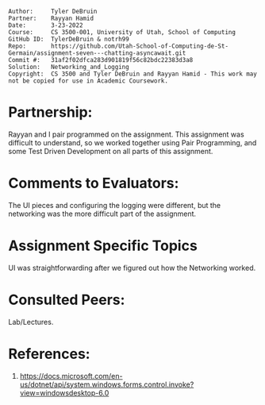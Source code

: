 ```
Author:     Tyler DeBruin
Partner:    Rayyan Hamid
Date:       3-23-2022
Course:     CS 3500-001, University of Utah, School of Computing
GitHub ID:  TylerDeBruin & notrh99
Repo:       https://github.com/Utah-School-of-Computing-de-St-Germain/assignment-seven---chatting-asyncawait.git
Commit #:   31af2f02dfca283d901819f56c82bdc22383d3a8
Solution:   Networking_and_Logging
Copyright:  CS 3500 and Tyler DeBruin and Rayyan Hamid - This work may not be copied for use in Academic Coursework.
```
# Partnership:
Rayyan and I pair programmed on the assignment. This assignment was difficult to understand, so we worked together using Pair Programming, and some Test Driven Development on all parts of this assignment.


# Comments to Evaluators:
The UI pieces and configuring the logging were different, but the networking was the more difficult part of the assignment.

# Assignment Specific Topics
UI was straightforwarding after we figured out how the Networking worked. 

# Consulted Peers:
Lab/Lectures.

# References:
1. https://docs.microsoft.com/en-us/dotnet/api/system.windows.forms.control.invoke?view=windowsdesktop-6.0